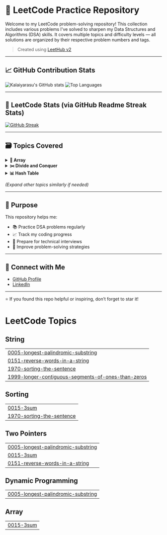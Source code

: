 # 🚀 LeetCode Practice Repository

Welcome to my LeetCode problem-solving repository! This collection includes various problems I've solved to sharpen my Data Structures and Algorithms (DSA) skills. It covers multiple topics and difficulty levels — all solutions are organized by their respective problem numbers and tags.

> Created using [LeetHub v2](https://github.com/arunbhardwaj/LeetHub-2.0)

---

## 📈 GitHub Contribution Stats

![Kalaiyarasu's GitHub stats](https://github-readme-stats.vercel.app/api?username=kalaiyarasumr&show_icons=true&theme=radical&hide=stars&count_private=true)
![Top Languages](https://github-readme-stats.vercel.app/api/top-langs/?username=kalaiyarasumr&layout=compact&theme=radical)

---

## 🧠 LeetCode Stats (via GitHub Readme Streak Stats)

[![GitHub Streak](https://streak-stats.demolab.com?user=kalaiyarasumr&theme=radical&hide_border=true)](https://git.io/streak-stats)

---

## 🗃️ Topics Covered

<details>
<summary><strong>🧮 Array</strong></summary>

- [0004 - Median of Two Sorted Arrays](https://github.com/kalaiyarasumr/Leetcode-Problems/tree/master/0004-median-of-two-sorted-arrays)
- [0035 - Search Insert Position](https://github.com/kalaiyarasumr/Leetcode-Problems/tree/master/0035-search-insert-position)
- [0053 - Maximum Subarray](https://github.com/kalaiyarasumr/Leetcode-Problems/tree/master/0053-maximum-subarray)
- [0066 - Plus One](https://github.com/kalaiyarasumr/Leetcode-Problems/tree/master/0066-plus-one)
- [0118 - Pascal's Triangle](https://github.com/kalaiyarasumr/Leetcode-Problems/tree/master/0118-pascals-triangle)
- [0119 - Pascal's Triangle II](https://github.com/kalaiyarasumr/Leetcode-Problems/tree/master/0119-pascals-triangle-ii)
- [0121 - Best Time to Buy and Sell Stock](https://github.com/kalaiyarasumr/Leetcode-Problems/tree/master/0121-best-time-to-buy-and-sell-stock)
- ...and many more

</details>

<details>
<summary><strong>✂️ Divide and Conquer</strong></summary>

- [0004 - Median of Two Sorted Arrays](https://github.com/kalaiyarasumr/Leetcode-Problems/tree/master/0004-median-of-two-sorted-arrays)
- [0053 - Maximum Subarray](https://github.com/kalaiyarasumr/Leetcode-Problems/tree/master/0053-maximum-subarray)

</details>

<details>
<summary><strong>📊 Hash Table</strong></summary>

- [0013 - Roman to Integer](https://github.com/kalaiyarasumr/Leetcode-Problems/tree/master/0013-roman-to-integer)
- [0268 - Missing Number](https://github.com/kalaiyarasumr/Leetcode-Problems/tree/master/0268-missing-number)
- ...and more

</details>

_(Expand other topics similarly if needed)_

---

## 📌 Purpose

This repository helps me:

- 📚 Practice DSA problems regularly
- 📈 Track my coding progress
- 💼 Prepare for technical interviews
- 🧠 Improve problem-solving strategies

---

## 🔗 Connect with Me

- [GitHub Profile](https://github.com/kalaiyarasumr)
- [LinkedIn](https://www.linkedin.com/in/kalaiyarasu-m-r)

---

⭐ If you found this repo helpful or inspiring, don’t forget to star it!

<!---LeetCode Topics Start-->
# LeetCode Topics
## String
|  |
| ------- |
| [0005-longest-palindromic-substring](https://github.com/kalaiyarasumr/Leetcode-Problems/tree/master/0005-longest-palindromic-substring) |
| [0151-reverse-words-in-a-string](https://github.com/kalaiyarasumr/Leetcode-Problems/tree/master/0151-reverse-words-in-a-string) |
| [1970-sorting-the-sentence](https://github.com/kalaiyarasumr/Leetcode-Problems/tree/master/1970-sorting-the-sentence) |
| [1999-longer-contiguous-segments-of-ones-than-zeros](https://github.com/kalaiyarasumr/Leetcode-Problems/tree/master/1999-longer-contiguous-segments-of-ones-than-zeros) |
## Sorting
|  |
| ------- |
| [0015-3sum](https://github.com/kalaiyarasumr/Leetcode-Problems/tree/master/0015-3sum) |
| [1970-sorting-the-sentence](https://github.com/kalaiyarasumr/Leetcode-Problems/tree/master/1970-sorting-the-sentence) |
## Two Pointers
|  |
| ------- |
| [0005-longest-palindromic-substring](https://github.com/kalaiyarasumr/Leetcode-Problems/tree/master/0005-longest-palindromic-substring) |
| [0015-3sum](https://github.com/kalaiyarasumr/Leetcode-Problems/tree/master/0015-3sum) |
| [0151-reverse-words-in-a-string](https://github.com/kalaiyarasumr/Leetcode-Problems/tree/master/0151-reverse-words-in-a-string) |
## Dynamic Programming
|  |
| ------- |
| [0005-longest-palindromic-substring](https://github.com/kalaiyarasumr/Leetcode-Problems/tree/master/0005-longest-palindromic-substring) |
## Array
|  |
| ------- |
| [0015-3sum](https://github.com/kalaiyarasumr/Leetcode-Problems/tree/master/0015-3sum) |
<!---LeetCode Topics End-->